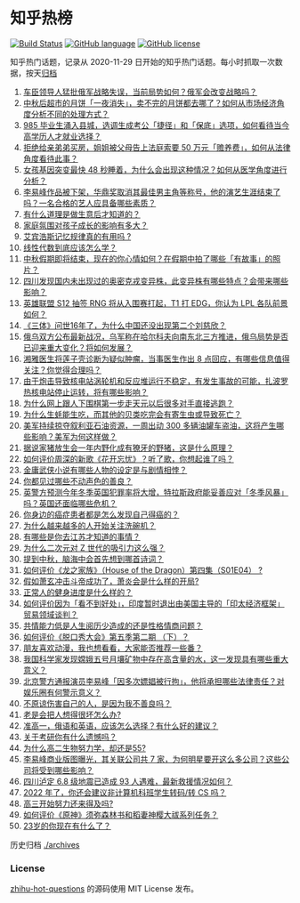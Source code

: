 # 知乎热榜
[![Build Status](https://github.com/ToWeLong/zhihu-hot-questions/workflows/CI/badge.svg)](https://github.com/ToWeLong/zhihu-hot-questions/actions)
[![GitHub language](https://img.shields.io/badge/language-golang-orange.svg)](https://golang.org/)
[![GitHub license](https://img.shields.io/github/license/ToWeLong/zhihu-hot-questions)](https://github.com/ToWeLong/zhihu-hot-questions/blob/main/LICENSE)

知乎热门话题，记录从 2020-11-29 日开始的知乎热门话题。每小时抓取一次数据，按天[归档](./archives)

<!-- BEGIN -->

1. [车臣领导人猛批俄军战略失误，当前局势如何？俄军会改变战略吗？](https://www.zhihu.com/question/553077564)
1. [中秋后超市的月饼「一夜消失」，卖不完的月饼都去哪了？如何从市场经济角度分析不同的处理方式？](https://www.zhihu.com/question/553087011)
1. [985 毕业生涌入县城，选调生成考公「捷径」和「保底」选项，如何看待当今高学历人才就业选择？](https://www.zhihu.com/question/553093457)
1. [拒绝给亲弟弟买房，姐姐被父母告上法庭索要 50 万元「赡养费」，如何从法律角度看待此事？](https://www.zhihu.com/question/553115492)
1. [女孩基因突变最快 48 秒睡着，为什么会出现这种情况？如何从医学角度进行分析？](https://www.zhihu.com/question/553075965)
1. [李易峰作品被下架，华鼎奖取消其最佳男主角等称号，他的演艺生涯结束了吗？一名合格的艺人应具备哪些素质？](https://www.zhihu.com/question/553037633)
1. [有什么道理是做生意后才知道的？](https://www.zhihu.com/question/318085423)
1. [家庭氛围对孩子成长的影响有多大？](https://www.zhihu.com/question/552314465)
1. [艾宾浩斯记忆规律真的有用吗         ?](https://www.zhihu.com/question/392391565)
1. [线性代数到底应该怎么学？](https://www.zhihu.com/question/36282065)
1. [中秋假期即将结束，现在的你心情如何？在假期中拍了哪些「有故事」的照片？](https://www.zhihu.com/question/553123352)
1. [四川发现国内未出现过的奥密克戎变异株，此变异株有哪些特点？会带来哪些影响？](https://www.zhihu.com/question/553114320)
1. [英雄联盟 S12 抽签 RNG 将从入围赛打起，T1 打 EDG，你认为 LPL 各队前景如何？](https://www.zhihu.com/question/553077446)
1. [《三体》问世16年了，为什么中国还没出现第二个刘慈欣？](https://www.zhihu.com/question/549674318)
1. [俄乌双方公布最新战况，乌军称在哈尔科夫向南东北三方推进，俄乌局势是否已迎来重大变化？将如何发展？](https://www.zhihu.com/question/553074773)
1. [湘雅医生将莲子壳诊断为疑似肿瘤，当事医生作出 8 点回应，有哪些信息值得关注？你觉得合理吗？](https://www.zhihu.com/question/553121912)
1. [由于炮击导致核电站涡轮机和反应堆运行不稳定，有发生事故的可能，扎波罗热核电站停止运转，将有哪些影响？](https://www.zhihu.com/question/552942154)
1. [为什么网上跟人下围棋第一步走天元以后很多对手直接逃跑？](https://www.zhihu.com/question/377119473)
1. [为什么生蚝能生吃，而其他的贝类吃完会有寄生虫或导致死亡？](https://www.zhihu.com/question/30932704)
1. [美军持续掠夺叙利亚石油资源，一周出动 300 多辆油罐车盗油，这将产生哪些影响？美军为何这样做？](https://www.zhihu.com/question/553073682)
1. [据说家猪放生会一年内野化成有獠牙的野猪，这是什么原理？](https://www.zhihu.com/question/362529810)
1. [如何评价周深的新歌《花开忘忧》？听了歌，你想起谁了吗？](https://www.zhihu.com/question/552680419)
1. [金庸武侠小说有哪些人物的设定是与剧情相悖？](https://www.zhihu.com/question/318307089)
1. [你都见过哪些不动声色的善良？](https://www.zhihu.com/question/537980991)
1. [英警方预测今年冬季英国犯罪率将大增，特拉斯政府能妥善应对「冬季风暴」吗？英国还面临哪些危机？](https://www.zhihu.com/question/552724227)
1. [你身边的癌症患者都是怎么发现自己得癌的？](https://www.zhihu.com/question/506470415)
1. [为什么越来越多的人开始关注洗碗机？](https://www.zhihu.com/question/552551720)
1. [有哪些是你去江苏才知道的事情？](https://www.zhihu.com/question/312352437)
1. [为什么二次元对 Z 世代的吸引力这么强？](https://www.zhihu.com/question/551349330)
1. [提到中秋，脑海中会首先想到哪首诗词？](https://www.zhihu.com/question/551044346)
1. [如何评价《龙之家族》（House of the Dragon）第四集（S01E04） ?](https://www.zhihu.com/question/552705692)
1. [假如萧玄冲击斗帝成功了，萧炎会是什么样的开局?](https://www.zhihu.com/question/547084273)
1. [正常人的健身进度是什么样的？](https://www.zhihu.com/question/427937660)
1. [如何评价因为「看不到好处」，印度暂时退出由美国主导的「印太经济框架」贸易领域谈判？](https://www.zhihu.com/question/552967875)
1. [共情能力低是人生阅历少造成的还是性格情商问题？](https://www.zhihu.com/question/342417326)
1. [如何评价《脱口秀大会》第五季第二期 （下）？](https://www.zhihu.com/question/552982038)
1. [朋友喜欢动漫，我也想看看，大家能否推荐一些番？](https://www.zhihu.com/question/552769610)
1. [我国科学家发现嫦娥五号月壤矿物中存在高含量的水，这一发现具有哪些重大意义？](https://www.zhihu.com/question/553086182)
1. [北京警方通报演员李易峰「因多次嫖娼被行拘」，他将承担哪些法律责任？对娱乐圈有何警示意义？](https://www.zhihu.com/question/552955239)
1. [不原谅伤害自己的人，是因为我不善良吗？](https://www.zhihu.com/question/553060800)
1. [老是会把人想得很坏怎么办?](https://www.zhihu.com/question/552359376)
1. [准高一，俄语和英语，应该怎么选择？有什么好的建议？](https://www.zhihu.com/question/552812870)
1. [关于考研你有什么遗憾吗？](https://www.zhihu.com/question/548091906)
1. [为什么高二生物努力学，却还是55?](https://www.zhihu.com/question/548951068)
1. [李易峰商业版图曝光，其关联公司共 7 家，为何明星要开这么多公司？这些公司将受到哪些影响？](https://www.zhihu.com/question/552976656)
1. [四川泸定 6.8 级地震已造成 93 人遇难，最新救援情况如何？](https://www.zhihu.com/question/553089308)
1. [2022 年了，你还会建议非计算机科班学生转码/转 CS 吗？](https://www.zhihu.com/question/551647628)
1. [高三开始努力还来得及吗?](https://www.zhihu.com/question/552694405)
1. [如何评价《原神》须弥森林书和稻妻神樱大祓系列任务？](https://www.zhihu.com/question/550158172)
1. [23岁的你现在有什么了？](https://www.zhihu.com/question/466947617)

<!-- END -->

历史归档 [./archives](./archives)


### License
[zhihu-hot-questions](https://github.com/towelong/zhihu-hot-questions) 的源码使用 MIT License 发布。